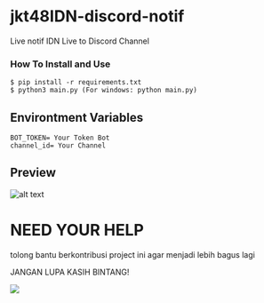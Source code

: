 # jkt48IDN-discord-notif
Live notif IDN Live to Discord Channel

### How To Install and Use

```
$ pip install -r requirements.txt
$ python3 main.py (For windows: python main.py)
```

## Environtment Variables
```
BOT_TOKEN= Your Token Bot
channel_id= Your Channel
```

## Preview
![alt text](https://cdn.discordapp.com/attachments/1189628612278759586/1195303172248445020/image.png?ex=65b37fd3&is=65a10ad3&hm=cff9f99f08718bf188bffdbb793bbf5d44fa57dd70c362097de426aadc5cf577&)

# NEED YOUR HELP

tolong bantu berkontribusi project ini agar menjadi lebih bagus lagi

JANGAN LUPA KASIH BINTANG!

![](https://media1.tenor.com/m/qsTvxmhFjmMAAAAd/gitajkt48-jkt48.gif)
